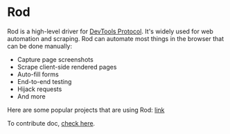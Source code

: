 # Rod

Rod is a high-level driver for [DevTools Protocol](https://chromedevtools.github.io/devtools-protocol).
It's widely used for web automation and scraping. Rod can automate most things in the browser that can be done manually:

- Capture page screenshots
- Scrape client-side rendered pages
- Auto-fill forms
- End-to-end testing
- Hijack requests
- And more

Here are some popular projects that are using Rod: [link](https://github.com/go-rod/rod/discussions/412)

To contribute doc, [check here](contribute-doc.md).

